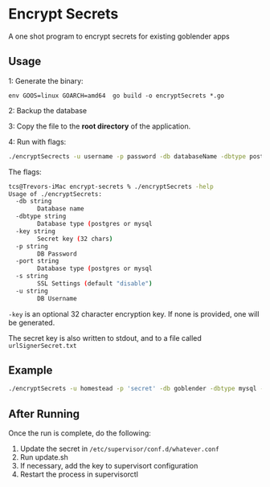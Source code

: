 # Encrypt Secrets

A one shot program to encrypt secrets for existing goblender apps


## Usage

1: Generate the binary:

~~~
env GOOS=linux GOARCH=amd64  go build -o encryptSecrets *.go
~~~

2: Backup the database

3: Copy the file to the **root directory** of the application.

4: Run with flags:

~~~bash
./encryptSecrects -u username -p password -db databaseName -dbtype postgres -s ssl -port port
~~~

The flags:

~~~bash
tcs@Trevors-iMac encrypt-secrets % ./encryptSecrets -help                                            
Usage of ./encryptSecrets:
  -db string
        Database name
  -dbtype string
        Database type (postgres or mysql
  -key string
        Secret key (32 chars)
  -p string
        DB Password
  -port string
        Database type (postgres or mysql
  -s string
        SSL Settings (default "disable")
  -u string
        DB Username
~~~

`-key` is an optional 32 character encryption key. If none is provided, one will be generated.

The secret key is also written to stdout, and to a file called `urlSignerSecret.txt`

## Example

~~~bash
./encryptSecrets -u homestead -p 'secret' -db goblender -dbtype mysql -port 3306 -s false -key rHbaqmfdhmdrDDPIytYhwSRzcvpOesjZ
~~~


## After Running

Once the run is complete, do the following:

1. Update the secret in `/etc/supervisor/conf.d/whatever.conf`
1. Run update.sh
1. If necessary, add the key to supervisort configuration
1. Restart the process in supervisorctl